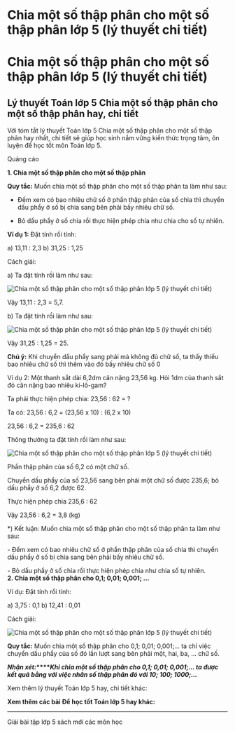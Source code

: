 # Chia một số thập phân cho một số thập phân lớp 5 (lý thuyết chi tiết)

# Chia một số thập phân cho một số thập phân lớp 5 (lý thuyết chi tiết)

## Lý thuyết Toán lớp 5 Chia một số thập phân cho một số thập phân hay, chi tiết

Với tóm tắt lý thuyết Toán lớp 5 Chia một số thập phân cho một số thập phân hay nhất, chi tiết sẽ giúp học sinh nắm vững kiến thức trọng tâm, ôn luyện để học tốt môn Toán lớp 5.

Quảng cáo

**1\. Chia một số thập phân cho một số thập phân**

**Quy tắc:** Muốn chia một số thập phân cho một số thập phân ta làm như sau:

- Đếm xem có bao nhiêu chữ số ở phần thập phân của số chia thì chuyển dấu phẩy ở số bị chia sang bên phải bấy nhiêu chữ số.

- Bỏ dấu phẩy ở số chia rồi thực hiện phép chia như chia cho số tự nhiên.

**Ví dụ 1:** Đặt tính rồi tính:

a) 13,11 : 2,3 b) 31,25 : 1,25

Cách giải:

a) Ta đặt tính rồi làm như sau:

![Chia một số thập phân cho một số thập phân lớp 5 \(lý thuyết chi tiết\)](https://vietjack.com/giai-toan-lop-5/images/ly-thuyet-chia-mot-so-thap-phan-cho-mot-so-thap-phan-99097.png)

Vậy 13,11 : 2,3 = 5,7.

b) Ta đặt tính rồi làm như sau:

![Chia một số thập phân cho một số thập phân lớp 5 \(lý thuyết chi tiết\)](https://vietjack.com/giai-toan-lop-5/images/ly-thuyet-chia-mot-so-thap-phan-cho-mot-so-thap-phan-99098.png)

Vậy 31,25 : 1,25 = 25.

**Chú ý:** Khi chuyển dấu phẩy sang phải mà không đủ chữ số, ta thấy thiếu bao nhiêu chữ số thì thêm vào đó bấy nhiêu chữ số 0

Ví dụ 2: Một thanh sắt dài 6,2dm cân nặng 23,56 kg. Hỏi 1dm của thanh sắt đó cân nặng bao nhiêu ki-lô-gam?

Ta phải thực hiện phép chia: 23,56 : 62 = ?

Ta có: 23,56 : 6,2 = (23,56 x 10) : (6,2 x 10)

23,56 : 6,2 = 235,6 : 62

Thông thường ta đặt tính rồi làm như sau:

![Chia một số thập phân cho một số thập phân lớp 5 \(lý thuyết chi tiết\)](https://vietjack.com/giai-toan-lop-5/images/ly-thuyet-chia-mot-so-thap-phan-cho-mot-so-thap-phan-99104.png)

Phần thập phân của số 6,2 có một chữ số.

Chuyển dấu phẩy của số 23,56 sang bên phải một chữ số được 235,6; bỏ dấu phẩy ở số 6,2 được 62.

Thực hiện phép chia 235,6 : 62

Vậy 23,56 : 6,2 = 3,8 (kg)

*) Kết luận: Muốn chia một số thập phân cho một số thập phân ta làm như sau:

\- Đếm xem có bao nhiêu chữ số ở phần thập phân của số chia thì chuyển dấu phẩy ở số bị chia sang bên phải bấy nhiêu chữ số.

\- Bỏ dấu phẩy ở số chia rồi thực hiện phép chia như chia số tự nhiên.   
**2\. Chia một số thập phân cho 0,1; 0,01; 0,001; …**

Ví dụ: Đặt tính rồi tính:

a) 3,75 : 0,1 b) 12,41 : 0,01

Cách giải:

![Chia một số thập phân cho một số thập phân lớp 5 \(lý thuyết chi tiết\)](https://vietjack.com/giai-toan-lop-5/images/ly-thuyet-chia-mot-so-thap-phan-cho-mot-so-thap-phan-99099.png)

**Quy tắc:** Muốn chia một số thập phân cho 0,1; 0,01; 0,001;... ta chỉ việc chuyển dấu phẩy của số đó lần lượt sang bên phải một, hai, ba, … chữ số.

**_Nhận xét:_****_Khi chia một số thập phân cho 0,1; 0,01; 0,001;... ta được kết quả bằng với việc nhân số thập phân đó với 10; 100; 1000;…_**

Xem thêm lý thuyết Toán lớp 5 hay, chi tiết khác:

**Xem thêm các bài Để học tốt Toán lớp 5 hay khác:**

* * *

Giải bài tập lớp 5 sách mới các môn học
